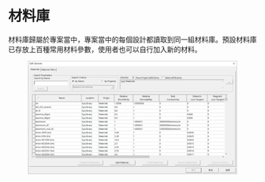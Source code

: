 # 材料庫



材料庫歸屬於專案當中，專案當中的每個設計都讀取到同一組材料庫。預設材料庫已存放上百種常用材料參數，使用者也可以自行加入新的材料。

<figure><img src="../.gitbook/assets/image (4) (4) (1) (1).png" alt=""><figcaption></figcaption></figure>
